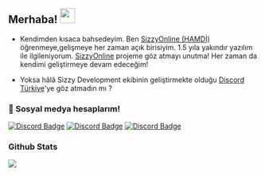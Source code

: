## Merhaba! <img src="https://raw.githubusercontent.com/iampavangandhi/iampavangandhi/master/gifs/Hi.gif" width="30px">

- Kendimden kısaca bahsedeyim. Ben [SizzyOnline (HAMDİ)](https://github.com/SizzyOnline) öğrenmeye,gelişmeye her zaman açık birisiyim.
1.5 yıla yakındır yazılım ile ilgileniyorum. [SizzyOnline](https://www.sizzyonline.tk/) projeme göz atmayı unutma! Her zaman da kendimi geliştirmeye devam edeceğim!

- Yoksa hâlâ Sizzy Development ekibinin geliştirmekte olduğu [Discord Türkiye](https://discordturkiye.com/)'ye göz atmadın mı ?

<h3>🌟 Sosyal medya hesaplarım!</h3>

[![Discord Badge](https://img.shields.io/badge/Discord%20-7289DA.svg?&amp;style=for-the-badge&amp;logo=discord&amp;logoColor=white)](https://discord.com/users/926204346797006900)
[![Discord Badge](https://img.shields.io/badge/YouTube-ff0000.svg?&amp;style=for-the-badge&amp;logo=youtube&amp;logoColor=white)](https://www.youtube.com/channel/UCHV-0hIQeHKtz6syOZSk0bQ)
[![Discord Badge](https://img.shields.io/badge/İnstagram%20-171515.svg?&amp;style=for-the-badge&amp;logo=instagram&amp;logoColor=white)](https://www.instagram.com/sizzyonline9/)

<div >
<h3>Github Stats</h3>
   <a href="https://github.com/SizzyOnline" target="_blank">
      <img src="https://github-readme-stats.vercel.app/api/?username=SizzyOnline&show_icons=true&title_color=fff&icon_color=79ff97&text_color=9f9f9f&bg_color=151515">
   </a>
</div>

